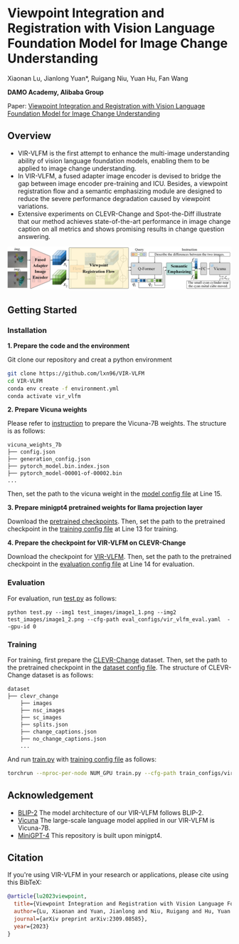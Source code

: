 # Viewpoint Integration and Registration with Vision Language Foundation Model for Image Change Understanding
Xiaonan Lu, Jianlong Yuan*, Ruigang Niu, Yuan Hu, Fan Wang

**DAMO Academy, Alibaba Group**

Paper: [Viewpoint Integration and Registration with Vision Language Foundation Model for Image Change Understanding](https://arxiv.org/abs/2309.08585)



## Overview
- VIR-VLFM is the first attempt to enhance the multi-image understanding ability of vision language foundation models, enabling them to be applied to image change understanding.
- In VIR-VLFM, a fused adapter image encoder is devised to bridge the gap between image encoder pre-training and ICU. Besides, a viewpoint registration flow and a semantic emphasizing module are designed to reduce the severe performance degradation caused by viewpoint variations.
- Extensive experiments on CLEVR-Change and Spot-the-Diff illustrate that our method achieves state-of-the-art performance in image change caption on all metrics and shows promising results in change question answering.

![overview](figs/overview.png)


## Getting Started
### Installation

**1. Prepare the code and the environment**

Git clone our repository and creat a python environment

```bash
git clone https://github.com/lxn96/VIR-VLFM
cd VIR-VLFM
conda env create -f environment.yml
conda activate vir_vlfm
```

**2. Prepare Vicuna weights**

Please refer to [instruction](PrepareVicuna.md) to prepare the Vicuna-7B weights.
The structure is as follows:

```
vicuna_weights_7b
├── config.json
├── generation_config.json
├── pytorch_model.bin.index.json
├── pytorch_model-00001-of-00002.bin
...   
```

Then, set the path to the vicuna weight in the [model config file](vir_vlfm/configs/models/vir_vlfm.yaml#L15) at Line 15.

**3. Prepare minigpt4 pretrained weights for llama projection layer**

Download the [pretrained checkpoints](https://drive.google.com/file/d/1RY9jV0dyqLX-o38LrumkKRh6Jtaop58R/view?usp=sharing). Then, set the path to the pretrained checkpoint in the [training config file](train_configs/vir_vlfm_clevr_change.yaml#L13) at Line 13 for training.


**4. Prepare the checkpoint for VIR-VLFM on CLEVR-Change**

Download the checkpoint for [VIR-VLFM](https://drive.google.com/file/d/13Mv3Nh9q3mKCn5z95xWnKWuloe-Wi6al/view?usp=sharing). Then, set the path to the pretrained checkpoint in the [evaluation config file](eval_configs/vir_vlfm_eval.yaml#L14) at Line 14 for evaluation.


### Evaluation

For evaluation, run [test.py](test.py) as follows:

```
python test.py --img1 test_images/image1_1.png --img2 test_images/image1_2.png --cfg-path eval_configs/vir_vlfm_eval.yaml  --gpu-id 0
```


### Training

For training, first prepare the [CLEVR-Change](https://github.com/Seth-Park/RobustChangeCaptioning) dataset. Then, set the path to the pretrained checkpoint in the [dataset config file](vir_vlfm/configs/datasets/clevr_change/align.yaml). The structure of CLEVR-Change dataset is as follows:

```
dataset
├── clevr_change
    ├── images
    ├── nsc_images
    ├── sc_images
    ├── splits.json
    ├── change_captions.json
    ├── no_change_captions.json
    ...   
```

And run [train.py](train.py) with [training config file](train_configs/vir_vlfm_clevr_change.yaml) as follows:

```bash
torchrun --nproc-per-node NUM_GPU train.py --cfg-path train_configs/vir_vlfm_clevr_change.yaml
```


## Acknowledgement

+ [BLIP-2](https://huggingface.co/docs/transformers/main/model_doc/blip-2) The model architecture of our VIR-VLFM follows BLIP-2.
+ [Vicuna](https://github.com/lm-sys/FastChat) The large-scale language model applied in our VIR-VLFM is Vicuna-7B.
+ [MiniGPT-4](https://github.com/Vision-CAIR/MiniGPT-4) This repository is built upon minigpt4.

## Citation
If you're using VIR-VLFM in your research or applications, please cite using this BibTeX:
```bibtex
@article{lu2023viewpoint,
  title={Viewpoint Integration and Registration with Vision Language Foundation Model for Image Change Understanding},
  author={Lu, Xiaonan and Yuan, Jianlong and Niu, Ruigang and Hu, Yuan and Wang, Fan},
  journal={arXiv preprint arXiv:2309.08585},
  year={2023}
}
```
